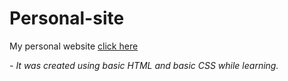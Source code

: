 # Personal-site

My personal website [click here](https://drigesh.github.io/personal-site/)

_- It was created using basic HTML and basic CSS while learning._
